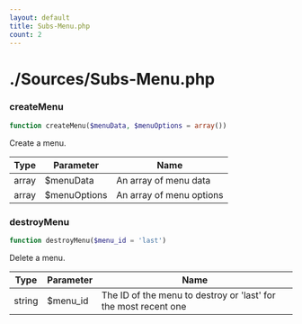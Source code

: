 ```yaml
---
layout: default
title: Subs-Menu.php
count: 2
---
```


# ./Sources/Subs-Menu.php

### createMenu

```php
function createMenu($menuData, $menuOptions = array())
```
Create a menu.



Type|Parameter|Name
---|---|---
array|$menuData|An array of menu data
array|$menuOptions|An array of menu options

### destroyMenu

```php
function destroyMenu($menu_id = 'last')
```
Delete a menu.



Type|Parameter|Name
---|---|---
string|$menu_id|The ID of the menu to destroy or 'last' for the most recent one

